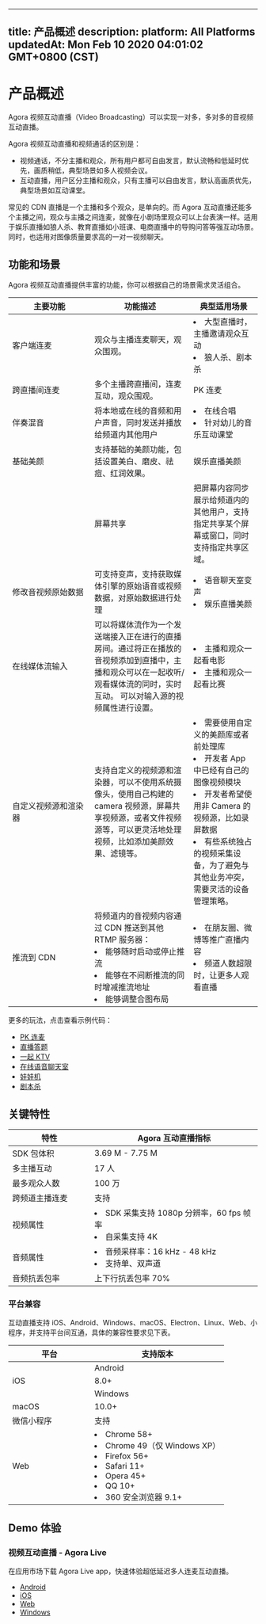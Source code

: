 
---
title: 产品概述
description: 
platform: All Platforms
updatedAt: Mon Feb 10 2020 04:01:02 GMT+0800 (CST)
---
# 产品概述
Agora 视频互动直播（Video Broadcasting）可以实现一对多，多对多的音视频互动直播。

Agora 视频互动直播和视频通话的区别是：
- 视频通话，不分主播和观众，所有用户都可自由发言，默认流畅和低延时优先，画质稍低，典型场景如多人视频会议。
- 互动直播，用户区分主播和观众，只有主播可以自由发言，默认高画质优先，典型场景如互动课堂。

常见的 CDN 直播是一个主播和多个观众，是单向的。而 Agora 互动直播还能多个主播之间，观众与主播之间连麦，就像在小剧场里观众可以上台表演一样。适用于娱乐直播如狼人杀、教育直播如小班课、电商直播中的导购问答等强互动场景。同时，也适用对图像质量要求高的一对一视频聊天。

## 功能和场景

Agora 视频互动直播提供丰富的功能，你可以根据自己的场景需求灵活组合。

<style> table th:first-of-type {     width: 150px; } th:third-of-type {     width: 170px; }</style>

| 主要功能             | 功能描述                                                     | 典型适用场景                                                 |
| -------------------- | ------------------------------------------------------------ | ------------------------------------------------------------ |
| 客户端连麦           | 观众与主播连麦聊天，观众围观。                               | <li>大型直播时，主播邀请观众互动 <li>狼人杀、剧本杀          |
| 跨直播间连麦         | 多个主播跨直播间，连麦互动，观众围观。                       | PK 连麦                                                      |
| 伴奏混音             | 将本地或在线的音频和用户声音，同时发送并播放给频道内其他用户 | <li>在线合唱 <li>针对幼儿的音乐互动课堂                      |
| 基础美颜          | 支持基础的美颜功能，包括设置美白、磨皮、祛痘、红润效果。 | 娱乐直播美颜      |
	| 屏幕共享      | 把屏幕内容同步展示给频道内的其他用户，支持指定共享某个屏幕或窗口，同时支持指定共享区域。      | <li>互动课堂<li>游戏主播展示游戏实战                         |
| 修改音视频原始数据   | 可支持变声，支持获取媒体引擎的原始语音或视频数据，对原始数据进行处理 | <li>语音聊天室变声<li>娱乐直播美颜                           |
| 在线媒体流输入       | 可以将媒体流作为一个发送端接入正在进行的直播房间。通过将正在播放的音视频添加到直播中，主播和观众可以在一起收听/观看媒体流的同时，实时互动。 可以对输入源的视频属性进行设置。 | <li>主播和观众一起看电影 <li>主播和观众一起看比赛            |
| 自定义视频源和渲染器 | 支持自定义的视频源和渲染器，可以不使用系统摄像头，使用自己构建的 camera 视频源，屏幕共享视频源，或者文件视频源等，可以更灵活地处理视频，比如添加美颜效果、滤镜等。 | <li>需要使用自定义的美颜库或者前处理库<li>开发者 App 中已经有自己的图像视频模块<li>开发者希望使用非 Camera 的视频源，比如录屏数据<li>有些系统独占的视频采集设备，为了避免与其他业务冲突，需要灵活的设备管理策略。 |
| 推流到 CDN           | 将频道内的音视频内容通过 CDN 推送到其他 RTMP 服务器： <li>能够随时启动或停止推流 <li>能够在不间断推流的同时增减推流地址 <li>能够调整合图布局 | <li>在朋友圈、微博等推广直播内容<li>频道人数超限时，让更多人观看直播 |

	
更多的玩法，点击查看示例代码：

- [PK 连麦](https://github.com/AgoraIO/ARD-Agora-Online-PK/blob/master/README.zh.md)
- [直播答题](https://github.com/AgoraIO/HQ)
- [一起 KTV](https://github.com/AgoraIO/Agora-Online-KTV/blob/master/README.zh.md)
- [在线语音聊天室](https://github.com/AgoraIO-Usecase/Chatroom)
- [娃娃机](https://github.com/AgoraIO/Wawaji)
- [剧本杀](https://github.com/AgoraIO-Usecase/Murder-Mystery-Game)

## 关键特性

| 特性                      | Agora 互动直播指标                                           |
| ------------------------- | ------------------------------------------------------------ |
| SDK 包体积                | 3.69 M - 7.75 M                                              |
| 多主播互动                | 17 人                                                        |
| 最多观众人数              | 100 万                                                       |
| 跨频道主播连麦            | 支持                                                         |
| 视频属性                  | <li>SDK 采集支持 1080p 分辨率，60 fps 帧率 <li>自采集支持 4K |
| 音频属性                  | <li>音频采样率：16 kHz - 48 kHz <li>支持单、双声道           |
| 音频抗丢包率              | 上下行抗丢包率 70%                                           |

### 平台兼容

互动直播支持 iOS、Android、Windows、macOS、Electron、Linux、Web、小程序，并支持平台间互通，具体的兼容性要求见下表。

| 平台       | 支持版本                                                     |
| ---------- | ------------------------------------------------------------ |
	| Android    | <p>4.1+</p><p>Android SDK 支持如下架构：</p><ul><li>ARMv7<li>ARM64<li>x86<li>x86-64                                                         |
| iOS        | 8.0+                                                         |
	| Windows    | <p>XP SP3+</p><p>Windows SDK 支持如下架构：<p><ul><li>x86<li>x64                                                      |
| macOS      | 10.0+                                                        |
| 微信小程序 | 支持                                                         |
| Web        | <li>Chrome 58+ <li>Chrome 49（仅 Windows XP）<li>Firefox 56+ <li>Safari 11+ <li>Opera 45+ <li>QQ 10+ <li>360 安全浏览器 9.1+ |

## Demo 体验

### 视频互动直播 - Agora Live

在应用市场下载 Agora Live app，快速体验超低延迟多人连麦互动直播。

- [Android](http://android.myapp.com/myapp/detail.htm?apkName=io.agora.vlive)
- [iOS](https://itunes.apple.com/cn/app/id1116886856?mt=8)
- [Web](https://videocall.agora.io/#/)
- [Windows](http://download.agora.io/avc/AgoraLiveBroadcast_for_windows_2.2.0.zip)
